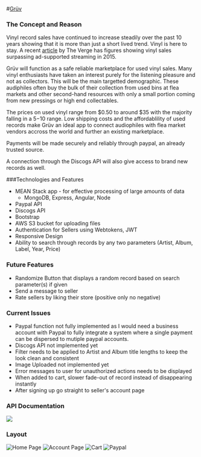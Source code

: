 #[Grüv](https://agile-lowlands-5230.herokuapp.com/)

### The Concept and Reason

Vinyl record sales have continued to increase steadily over the past 10 years showing that it is more than just a short lived trend. Vinyl is here to stay. A recent [article](http://www.theverge.com/2015/9/28/9408233/vinyl-sales-ad-supported-streaming-riaa-2015-report) by The Verge has figures showing vinyl sales surpassing ad-supported streaming in 2015.

Grüv will function as a safe reliable marketplace for used vinyl sales. Many vinyl enthusiasts have taken an interest purely for the listening pleasure and not as collectors. This will be the main targetted demographic. These audiphiles often buy the bulk of their collection from used bins at flea markets and other second-hand resources with only a small portion coming from new pressings or high end collectables. 

The prices on used vinyl range from $0.50 to around $35 with the majority falling in a $5-$10 range. Low shipping costs and the affordablility of used records make Grüv an ideal app to connect audiophiles with flea market vendors accross the world and further an existing marketplace.

Payments will be made securely and reliably through paypal, an already trusted source. 

A connection through the Discogs API will also give access to brand new records as well.

###Technologies and Features

* MEAN Stack app - for effective processing of large amounts of data
	* MongoDB, Express, Angular, Node
* Paypal API
* Discogs API
* Bootstrap
* AWS S3 bucket for uploading files
* Authentication for Sellers using Webtokens, JWT
* Responsive Design
* Ability to search through records by any two parameters (Artist, Album, Label, Year, Price)

### Future Features
* Randomize Button that displays a random record based on search parameter(s) if given
* Send a message to seller
* Rate sellers by liking their store (positive only no negative)

### Current Issues
* Paypal function not fully implemented as I would need a business account with Paypal to fully integrate a system where a single payment can be dispersed to mutiple paypal accounts.
* Discogs API not implemented yet
* Filter needs to be applied to Artist and Album title lengths to keep the look clean and consistent
* Image Uploaded not implemented yet
* Error messages to user for unauthorized actions needs to be displayed 
* When added to cart, slower fade-out of record instead of disappearing instantly
* After signing up go straight to seller's account page

### API Documentation
![](https://i.imgur.com/D4IDWNf.png)

### Layout

![Home Page](https://i.imgur.com/e8zaGIh.png)
![Account Page](https://i.imgur.com/7b0XDzb.png)
![Cart](https://i.imgur.com/DtXftjK.png)
![Paypal](https://i.imgur.com/AscllYq.png)
